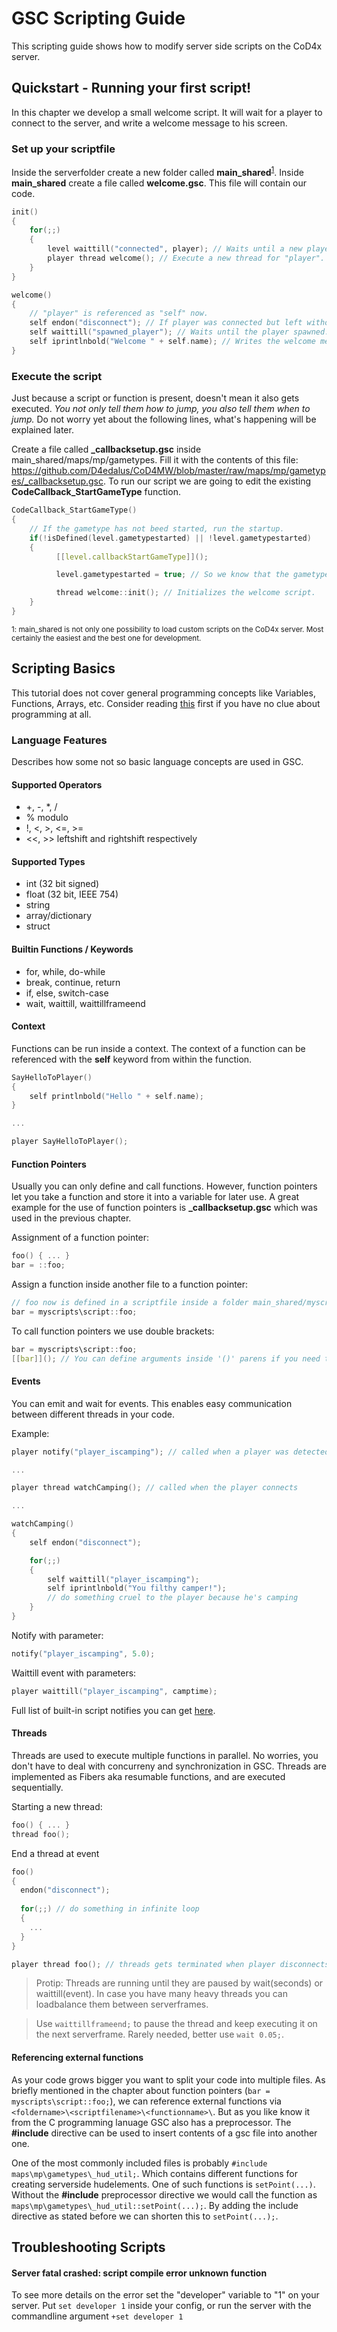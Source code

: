 # GSC Scripting Guide

This scripting guide shows how to modify server side scripts on the CoD4x server.

## Quickstart - Running your first script!
In this chapter we develop a small welcome script. It will wait for a player to connect to the server, and write a welcome message to his screen.

### Set up your scriptfile
Inside the serverfolder create a new folder called **main_shared**<sup>[1](#myfootnote1)</sup>. Inside **main_shared** create a file called **welcome.gsc**. This file will contain our code.

```C
init()
{
    for(;;)
    {
        level waittill("connected", player); // Waits until a new player connects - player stored in "player" variable.
        player thread welcome(); // Execute a new thread for "player".
    }
}

welcome()
{
    // "player" is referenced as "self" now.
    self endon("disconnect"); // If player was connected but left without spawning, thread will lock because of next statement.
    self waittill("spawned_player"); // Waits until the player spawned.
    self iprintlnbold("Welcome " + self.name); // Writes the welcome message bold and centered on the player's screen.
}
```

### Execute the script
Just because a script or function is present, doesn't mean it also gets executed. *You not only tell them how to jump, you also tell them when to jump.* 
Do not worry yet about the following lines, what's happening will be explained later.

Create a file called **_callbacksetup.gsc** inside main_shared/maps/mp/gametypes. Fill it with the contents of this file: https://github.com/D4edalus/CoD4MW/blob/master/raw/maps/mp/gametypes/_callbacksetup.gsc. To run our script we are going to edit the existing **CodeCallback_StartGameType** function.

```C
CodeCallback_StartGameType()
{
    // If the gametype has not beed started, run the startup.
    if(!isDefined(level.gametypestarted) || !level.gametypestarted)
    {
          [[level.callbackStartGameType]]();

          level.gametypestarted = true; // So we know that the gametype has been started up.

          thread welcome::init(); // Initializes the welcome script.
    }
}

```

<sub><a name="myfootnote1">1</a>: main_shared is not only one possibility to load custom scripts on the CoD4x server. Most certainly the easiest and the best one for development.</sub>

## Scripting Basics
This tutorial does not cover general programming concepts like Variables, Functions, Arrays, etc. Consider reading [this](http://wiki.modsrepository.com/index.php?title=Call_of_Duty_4:_CoD_Script_Handbook) first if you have no clue about programming at all.

### Language Features

Describes how some not so basic language concepts are used in GSC.

#### Supported Operators
* +, -, *, /
* % modulo
* !, <, >, <=, >=
* <<, >> leftshift and rightshift respectively

#### Supported Types
* int (32 bit signed)
* float (32 bit, IEEE 754)
* string
* array/dictionary
* struct

#### Builtin Functions / Keywords
* for, while, do-while
* break, continue, return
* if, else, switch-case
* wait, waittill, waittillframeend

#### Context
Functions can be run inside a context. The context of a function can be referenced with the **self** keyword from within the function.

```C
SayHelloToPlayer()
{
    self printlnbold("Hello " + self.name);
}

...

player SayHelloToPlayer();
```

#### Function Pointers
Usually you can only define and call functions. However, function pointers let you take a function and store it into a variable for later use. A great example for the use of function pointers is **_callbacksetup.gsc** which was used in the previous chapter. 

Assignment of a function pointer: 
```C
foo() { ... }
bar = ::foo;
```

Assign a function inside another file to a function pointer: 
```C
// foo now is defined in a scriptfile inside a folder main_shared/myscripts/script.gsc
bar = myscripts\script::foo;
```

To call function pointers we use double brackets:
```C
bar = myscripts\script::foo;
[[bar]](); // You can define arguments inside '()' parens if you need to.
```

#### Events
You can emit and wait for events. This enables easy communication between different threads in your code.

Example:
```C
player notify("player_iscamping"); // called when a player was detected camping

...

player thread watchCamping(); // called when the player connects

...

watchCamping()
{
    self endon("disconnect");

    for(;;)
    {
        self waittill("player_iscamping");
        self iprintlnbold("You filthy camper!");
        // do something cruel to the player because he's camping
    }
}
```

Notify with parameter:
```C
notify("player_iscamping", 5.0);
```

Waittill event with parameters:
```C
player waittill("player_iscamping", camptime);
```

Full list of built-in script notifies you can get [here](https://github.com/callofduty4x/CoD4x_Server/blob/master/scriptdocumentation/SCRIPT_NOTIFIES.md).


#### Threads
Threads are used to execute multiple functions in parallel. No worries, you don't have to deal with concurreny and synchronization in GSC. Threads are implemented as Fibers aka resumable functions, and are executed sequentially. 

Starting a new thread:
```C
foo() { ... }
thread foo();
```

End a thread at event
```C
foo()
{
  endon("disconnect");
  
  for(;;) // do something in infinite loop
  {
    ...
  }
}

player thread foo(); // threads gets terminated when player disconnects
```

> Protip: Threads are running until they are paused by wait(seconds) or waittill(event). In case you have many heavy threads you can loadbalance them between serverframes.

> Use `waittillframeend;` to pause the thread and keep executing it on the next serverframe. Rarely needed, better use `wait 0.05;`.

#### Referencing external functions

As your code grows bigger you want to split your code into multiple files. As briefly mentioned in the chapter about function pointers (`bar = myscripts\script::foo;`), we can reference external functions via `<foldername>\<scriptfilename>\<functionname>\`. But as you like know it from the C programming lanuage GSC also has a preprocessor. The **#include** directive can be used to insert contents of a gsc file into another one. 

One of the most commonly included files is probably `#include maps\mp\gametypes\_hud_util;`. Which contains different functions for creating serverside hudelements. One of such functions is `setPoint(...)`. Without the **#include** preprocessor directive we would call the function as `maps\mp\gametypes\_hud_util::setPoint(...);`. By adding the include directive as stated before we can shorten this to `setPoint(...);`.

## Troubleshooting Scripts
#### Server fatal crashed: script compile error unknown function
To see more details on the error set the "developer" variable to "1" on your server. Put `set developer 1` inside your config, or run the server with the commandline argument `+set developer 1`
